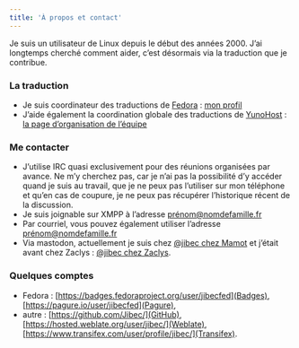 ```yaml
---
title: 'À propos et contact'
---
```


Je suis un utilisateur de Linux depuis le début des années 2000. J’ai
longtemps cherché comment aider, c’est désormais via la traduction que je
contribue.

### La traduction

* Je suis coordinateur des traductions de [Fedora](https://getfedora.org) :
  [mon profil](https://fedoraproject.org/wiki/User :Jibecfed)
* J’aide également la coordination globale des traductions de
  [YunoHost](https://yunohost.org) : [la page d’organisation de
  l’équipe](https://github.com/YunoHost/project-organization#composition-des-groupes)

### Me contacter

* J’utilise IRC quasi exclusivement pour des réunions organisées par
  avance. Ne m’y cherchez pas, car je n’ai pas la possibilité d’y accéder
  quand je suis au travail, que je ne peux pas l’utiliser sur mon téléphone et
  qu’en cas de coupure, je ne peux pas récupérer l’historique récent de la
  discussion.
* Je suis joignable sur XMPP à l’adresse prénom@nomdefamille.fr
* Par courriel, vous pouvez également utiliser l’adresse
  prénom@nomdefamille.fr
* Via mastodon, actuellement je suis chez [@jibec chez
  Mamot](https://mamot.fr/@jibec) et j’était avant chez Zaclys : [@jibec chez
  Zaclys](https://mastodon.zaclys.com/@jibec).

### Quelques comptes

* Fedora : [https://badges.fedoraproject.org/user/jibecfed](Badges),
  [https://pagure.io/user/jibecfed](Pagure),
* autre : [https://github.com/Jibec/](GitHub),
  [https://hosted.weblate.org/user/jibec/](Weblate),
  [https://www.transifex.com/user/profile/jibec/](Transifex).
